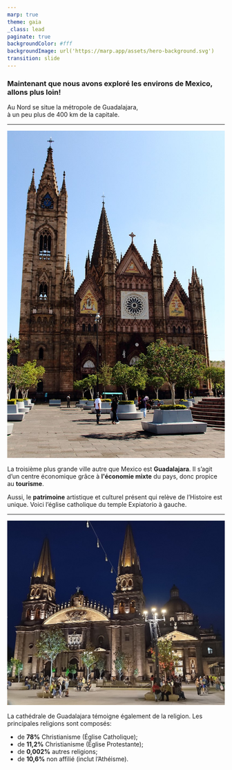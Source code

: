 ```yaml
---
marp: true
theme: gaia
_class: lead
paginate: true
backgroundColor: #fff
backgroundImage: url('https://marp.app/assets/hero-background.svg')
transition: slide
---
```


<!-- _class: lead -->

### Maintenant que nous avons exploré les environs de Mexico, allons **plus loin!**

Au Nord se situe la métropole de Guadalajara, <br> à un peu plus de 400 km de la capitale.

---

![bg right](./voyage/church_guadalajara.jpg)

La troisième plus grande ville autre que Mexico est **Guadalajara**. Il s’agit d’un centre économique grâce à **l'économie mixte** du pays, donc propice au **tourisme**.

Aussi, le **patrimoine** artistique et culturel présent qui relève de l’Histoire est unique. Voici l’église catholique du temple Expiatorio à gauche.

---

![bg left](./voyage/cathedral_mexico.jpg)

La cathédrale de Guadalajara témoigne également de la religion. Les principales religions sont composés:
- de **78%** Christianisme (Église Catholique);
- de **11,2%** Christianisme (Église Protestante);
- de **0,002%** autres religions;
- de **10,6%** non affilié (inclut l’Athéisme).
